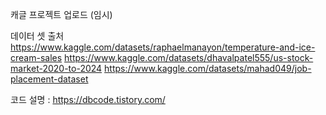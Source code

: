 캐글 프로젝트 업로드 (임시)

데이터 셋 출처  
https://www.kaggle.com/datasets/raphaelmanayon/temperature-and-ice-cream-sales
https://www.kaggle.com/datasets/dhavalpatel555/us-stock-market-2020-to-2024
https://www.kaggle.com/datasets/mahad049/job-placement-dataset

코드 설명 : https://dbcode.tistory.com/
